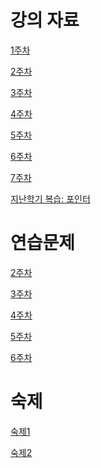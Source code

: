 # 강의 자료
[1주차]()

[2주차](https://github.com/qlkdkd/DataStruct/tree/main/week2)

[3주차]()

[4주차]()

[5주차](https://github.com/qlkdkd/DataStruct/tree/main/week5)

[6주차](https://github.com/qlkdkd/DataStruct/tree/main/week6)

[7주차](https://github.com/qlkdkd/DataStruct/tree/main/week7)

[지난학기 복습: 포인터]()

# 연습문제
[2주차]()

[3주차]()

[4주차]()

[5주차](https://github.com/qlkdkd/DataStruct/blob/main/week5/week5_practice.md)

[6주차](https://github.com/qlkdkd/DataStruct/blob/main/week6/practice.md)

# 숙제
[숙제1](https://github.com/qlkdkd/DataStruct/blob/main/Homework1/Homework1.md)

[숙제2](https://github.com/qlkdkd/DataStruct/tree/main/H2)
